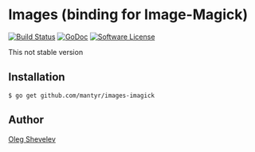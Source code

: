 # Images (binding for Image-Magick)

[![Build Status](https://travis-ci.org/mantyr/images-imagick.svg?branch=master)](https://travis-ci.org/mantyr/images-imagick)
[![GoDoc](https://godoc.org/github.com/mantyr/images-imagick?status.png)](http://godoc.org/github.com/mantyr/images-imagick)
[![Software License](https://img.shields.io/badge/license-MIT-brightgreen.svg)](LICENSE.md)

This not stable version

## Installation

    $ go get github.com/mantyr/images-imagick

## Author

[Oleg Shevelev][mantyr]

[mantyr]: https://github.com/mantyr
